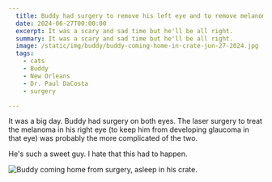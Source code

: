 ```yaml
---
  title: Buddy had surgery to remove his left eye and to remove melanoma from his right eye.
  date: 2024-06-27T00:00:00
  excerpt: It was a scary and sad time but he'll be all right.
  summary: It was a scary and sad time but he'll be all right.
  image: /static/img/buddy/buddy-coming-home-in-crate-jun-27-2024.jpg
  tags:
    - cats
    - Buddy
    - New Orleans
    - Dr. Paul DaCosta
    - surgery

---
```


It was a big day. Buddy had surgery on both eyes. The laser surgery to treat the melanoma in his right eye (to keep him from developing glaucoma in that eye) was probably the more complicated of the two.

He's such a sweet guy. I hate that this had to happen.

![Buddy coming home from surgery, asleep in his crate.](/static/img/buddy/buddy-coming-home-in-crate-jun-27-2024.jpg)
